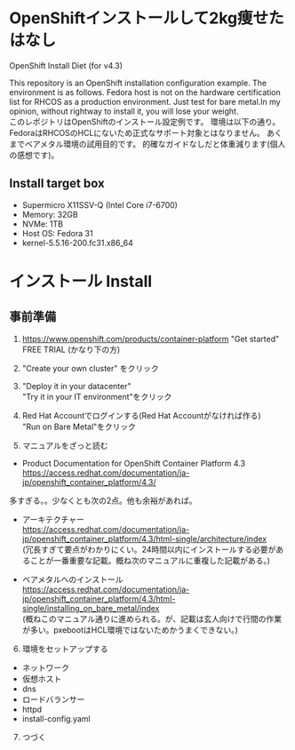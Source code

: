 # OpenShiftインストールして2kg痩せたはなし  
OpenShift Install Diet (for v4.3)  

This repository is an OpenShift installation configuration example.
The environment is as follows. Fedora host is not on the hardware certification list for RHCOS as a production environment. Just test for bare metal.In my opinion, without rightway to install it, you will lose your weight.  
このレポジトリはOpenShiftのインストール設定例です。
環境は以下の通り。FedoraはRHCOSのHCLにないため正式なサポート対象とはなりません。
あくまでベアメタル環境の試用目的です。
的確なガイドなしだと体重減ります(個人の感想です)。

## Install target box
 - Supermicro X11SSV-Q (Intel Core i7-6700)
 - Memory: 32GB
 - NVMe: 1TB
 - Host OS: Fedora 31
 - kernel-5.5.16-200.fc31.x86_64

# インストール Install

## 事前準備

1) https://www.openshift.com/products/container-platform
  "Get started" FREE TRIAL (かなり下の方)

2) "Create your own cluster" をクリック

3) "Deploy it in your datacenter"  
   "Try it in your IT environment"をクリック

4) Red Hat Accountでログインする(Red Hat Accountがなければ作る)  
   "Run on Bare Metal"をクリック

5) マニュアルをざっと読む

- Product Documentation for OpenShift Container Platform 4.3  
https://access.redhat.com/documentation/ja-jp/openshift_container_platform/4.3/

多すぎる。。少なくとも次の2点。他も余裕があれば。

- アーキテクチャー  
https://access.redhat.com/documentation/ja-jp/openshift_container_platform/4.3/html-single/architecture/index  
(冗長すぎて要点がわかりにくい。24時間以内にインストールする必要があることが一番重要な記載。概ね次のマニュアルに重複した記載がある。)

- ベアメタルへのインストール  
https://access.redhat.com/documentation/ja-jp/openshift_container_platform/4.3/html-single/installing_on_bare_metal/index  
(概ねこのマニュアル通りに進められる。が、記載は玄人向けで行間の作業が多い。pxebootはHCL環境ではないためかうまくできない。)

6) 環境をセットアップする

 - ネットワーク
 - 仮想ホスト
 - dns
 - ロードバランサー
 - httpd
 - install-config.yaml

7) つづく